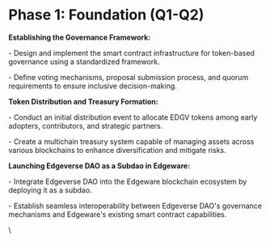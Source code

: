 # Phase 1: Foundation (Q1-Q2)

**Establishing the Governance Framework:**

\- Design and implement the smart contract infrastructure for token-based governance using a standardized framework.

\- Define voting mechanisms, proposal submission process, and quorum requirements to ensure inclusive decision-making.

**Token Distribution and Treasury Formation:**

\- Conduct an initial distribution event to allocate EDGV tokens among early adopters, contributors, and strategic partners.

\- Create a multichain treasury system capable of managing assets across various blockchains to enhance diversification and mitigate risks.

**Launching Edgeverse DAO as a Subdao in Edgeware:**

\- Integrate Edgeverse DAO into the Edgeware blockchain ecosystem by deploying it as a subdao.

\- Establish seamless interoperability between Edgeverse DAO's governance mechanisms and Edgeware's existing smart contract capabilities.

\
